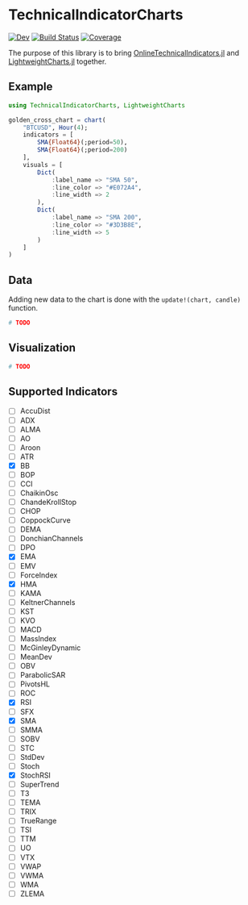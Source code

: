 # TechnicalIndicatorCharts

[![Dev](https://img.shields.io/badge/docs-dev-blue.svg)](https://g-gundam.github.io/TechnicalIndicatorCharts.jl/dev/)
[![Build Status](https://github.com/g-gundam/TechnicalIndicatorCharts.jl/actions/workflows/CI.yml/badge.svg?branch=main)](https://github.com/g-gundam/TechnicalIndicatorCharts.jl/actions/workflows/CI.yml?query=branch%3Amain)
[![Coverage](https://codecov.io/gh/g-gundam/TechnicalIndicatorCharts.jl/branch/main/graph/badge.svg)](https://codecov.io/gh/g-gundam/TechnicalIndicatorCharts.jl)

The purpose of this library is to bring
[OnlineTechnicalIndicators.jl](https://github.com/femtotrader/OnlineTechnicalIndicators.jl) and
[LightweightCharts.jl](https://github.com/bhftbootcamp/LightweightCharts.jl) together.

## Example

```julia
using TechnicalIndicatorCharts, LightweightCharts

golden_cross_chart = chart(
    "BTCUSD", Hour(4);
    indicators = [
        SMA{Float64}(;period=50),
        SMA{Float64}(;period=200)
    ],
    visuals = [
        Dict(
            :label_name => "SMA 50",
            :line_color => "#E072A4",
            :line_width => 2
        ),
        Dict(
            :label_name => "SMA 200",
            :line_color => "#3D3B8E",
            :line_width => 5
        )
    ]
)
```

## Data

Adding new data to the chart is done with the `update!(chart, candle)` function.

```julia
# TODO
```

## Visualization

```julia
# TODO
```

## Supported Indicators

- [ ] AccuDist
- [ ] ADX
- [ ] ALMA
- [ ] AO
- [ ] Aroon
- [ ] ATR
- [x] BB
- [ ] BOP
- [ ] CCI
- [ ] ChaikinOsc
- [ ] ChandeKrollStop
- [ ] CHOP
- [ ] CoppockCurve
- [ ] DEMA
- [ ] DonchianChannels
- [ ] DPO
- [x] EMA
- [ ] EMV
- [ ] ForceIndex
- [x] HMA
- [ ] KAMA
- [ ] KeltnerChannels
- [ ] KST
- [ ] KVO
- [ ] MACD
- [ ] MassIndex
- [ ] McGinleyDynamic
- [ ] MeanDev
- [ ] OBV
- [ ] ParabolicSAR
- [ ] PivotsHL
- [ ] ROC
- [x] RSI
- [ ] SFX
- [x] SMA
- [ ] SMMA
- [ ] SOBV
- [ ] STC
- [ ] StdDev
- [ ] Stoch
- [x] StochRSI
- [ ] SuperTrend
- [ ] T3
- [ ] TEMA
- [ ] TRIX
- [ ] TrueRange
- [ ] TSI
- [ ] TTM
- [ ] UO
- [ ] VTX
- [ ] VWAP
- [ ] VWMA
- [ ] WMA
- [ ] ZLEMA
